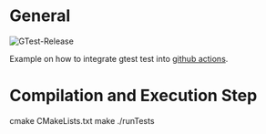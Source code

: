 # General
![GTest-Release](https://github.com/prashantpateldixoninfo/GTest/workflows/GTest-Release/badge.svg?branch=main)

Example on how to integrate gtest test into [github actions](https://github.com/features/actions). 

# Compilation and Execution Step
cmake CMakeLists.txt
make
./runTests
